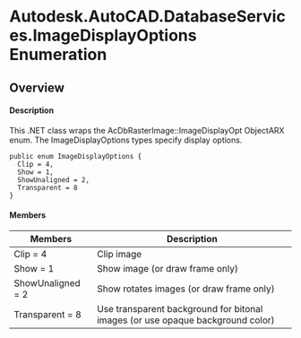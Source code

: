 # Autodesk.AutoCAD.DatabaseServices.ImageDisplayOptions Enumeration

## Overview

#### Description
This .NET class wraps the AcDbRasterImage::ImageDisplayOpt ObjectARX enum. 
The ImageDisplayOptions types specify display options.
```text
public enum ImageDisplayOptions {
  Clip = 4,
  Show = 1,
  ShowUnaligned = 2,
  Transparent = 8
}
```

#### Members
| Members | Description |
| --- | --- |
| Clip = 4 | Clip image |
| Show = 1 | Show image (or draw frame only) |
| ShowUnaligned = 2 | Show rotates images (or draw frame only) |
| Transparent = 8 | Use transparent background for bitonal images (or use opaque background color) |